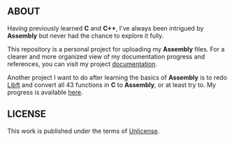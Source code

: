 ## ABOUT

Having previously learned **C** and **C++**, I've always been intrigued by **Assembly** but never had the chance to explore it fully.

This repository is a personal project for uploading my **Assembly** files. For a clearer and more organized view of my documentation progress and references, you can visit my project [documentation](https://jotavare.github.io/x86_assembly_nasm).

Another project I want to do after learning the basics of **Assembly** is to redo [Libft](https://github.com/jotavare/libft) and convert all 43 functions in **C** to **Assembly**, or at least try to. My progress is available [here](https://github.com/jotavare/libft-x86-assembly).

## LICENSE
<p>
This work is published under the terms of <a href="https://github.com/jotavare/x86-assembly-nasm/blob/main/LICENSE">Unlicense</a>.
</p>
